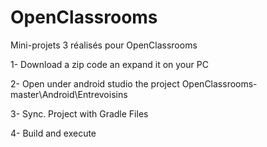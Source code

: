 # OpenClassrooms
Mini-projets 3 réalisés pour OpenClassrooms
<p>1- Download a zip code an expand it on your PC
<p>2- Open under android studio the project OpenClassrooms-master\Android\Entrevoisins
<p>3- Sync. Project with Gradle Files
<p>4- Build and execute
